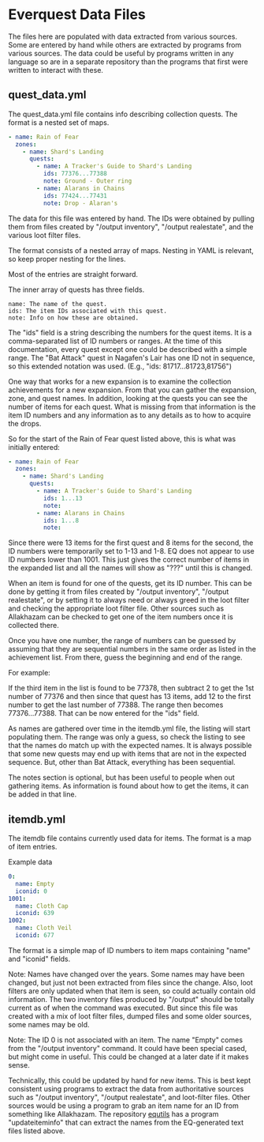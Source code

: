 # Everquest Data Files

The files here are populated with data extracted from various sources.
Some are entered by hand while others are extracted by programs from
various sources. The data could be useful by programs written in any
language so are in a separate repository than the programs that first
were written to interact with these.

## quest_data.yml

The quest_data.yml file contains info describing collection quests. The
format is a nested set of maps.


```YAML
- name: Rain of Fear
  zones:
    - name: Shard's Landing
      quests:
        - name: A Tracker's Guide to Shard's Landing
          ids: 77376...77388
          note: Ground - Outer ring
        - name: Alarans in Chains
          ids: 77424...77431
          note: Drop - Alaran's
```

The data for this file was entered by hand. The IDs were obtained by
pulling them from files created by "/output inventory", 
"/output realestate", and the various loot filter files.

The format consists of a nested array of maps. Nesting in YAML is
relevant, so keep proper nesting for the lines. 

Most of the entries are straight forward.

The inner array of quests has three fields.

```
name: The name of the quest.
ids: The item IDs associated with this quest.
note: Info on how these are obtained.
```

The "ids" field is a string describing the numbers for the quest items. It
is a comma-separated list of ID numbers or ranges. At the time of this
documentation, every quest except one could be described with a simple
range. The "Bat Attack" quest in Nagafen's Lair has one ID not in
sequence, so this extended notation was used. (E.g.,
"ids: 81717...81723,81756")

One way that works for a new expansion is to examine the collection achievements
for a new expansion. From that you can gather the expansion, zone, and quest
names. In addition, looking at the quests you can see the number of items for
each quest. What is missing from that information is the item ID numbers and
any information as to any details as to how to acquire the drops.

So for the start of the Rain of Fear quest listed above, this is what was
initially entered:

```YAML
- name: Rain of Fear
  zones:
    - name: Shard's Landing
      quests:
        - name: A Tracker's Guide to Shard's Landing
          ids: 1...13
          note: 
        - name: Alarans in Chains
          ids: 1...8
          note: 
```

Since there were 13 items for the first quest and 8 items for the second, the ID
numbers were temporarily set to 1-13 and 1-8. EQ does not appear to use ID
numbers lower than 1001.  This just gives the correct number of items in the
expanded list and all the names will show as "???" until this is changed.

When an item is found for one of the quests, get its ID number. This can be done
by getting it from files created by "/output inventory", "/output realestate",
or by setting it to always need or always greed in the loot filter and checking
the appropriate loot filter file. Other sources such as Allakhazam can be
checked to get one of the item numbers once it is collected there.

Once you have one number, the range of numbers can be guessed by assuming that
they are sequential numbers in the same order as listed in the achievement list.
From there, guess the beginning and end of the range.

For example:

If the third item in the list is found to be 77378, then subtract 2 to get the
1st number of 77376 and then since that quest has 13 items, add 12 to the first
number to get the last number of 77388. The range then becomes 77376...77388. That can be now entered for the "ids" field.

As names are gathered over time in the itemdb.yml file, the listing will start
populating them. The range was only a guess, so check the listing to see that
the names do match up with the expected names. It is always possible that some
new quests may end up with items that are not in the expected sequence. But,
other than Bat Attack, everything has been sequential.

The notes section is optional, but has been useful to people when out gathering
items. As information is found about how to get the items, it can be added in
that line.

## itemdb.yml

The itemdb file contains currently used data for items. The format is
a map of item entries.

Example data

```YAML
0:
  name: Empty
  iconid: 0
1001:
  name: Cloth Cap
  iconid: 639
1002:
  name: Cloth Veil
  iconid: 677
```

The format is a simple map of ID numbers to item maps containing "name" and
"iconid" fields.

Note: Names have changed over the years. Some names may have been changed, but
just not been extracted from files since the change. Also, loot filters are
only updated when that item is seen, so could actually contain old information.
The two inventory files produced by "/output" should be totally current as of
when the command was executed. But since this file was created with a mix
of loot filter files, dumped files and some older sources, some names may be
old.

Note: The ID 0 is not associated with an item. The name "Empty" comes from
the "/output inventory" command.  It could have been special cased, but might
come in useful. This could be changed at a later date if it makes sense.

Technically, this could be updated by hand for new items. This is best kept
consistent using programs to extract the data from authoritative sources such as
"/output inventory", "/output realestate", and loot-filter files. Other sources
would be using a program to grab an item name for an ID from something like
Allakhazam.  The repository [equtils](https://nuttann/equtils) has a program
"updateiteminfo" that can extract the names from the EQ-generated text files
listed above.
